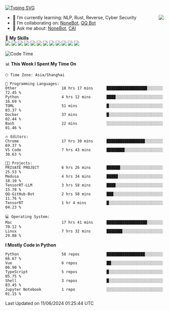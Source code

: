 [![Typing SVG](https://readme-typing-svg.herokuapp.com?size=25&duration=2500&color=8C43EA&vCenter=true&width=200&height=40&lines=Hi+there+%F0%9F%91%8B%F0%9F%8F%BB;I'm+yanyongyu)](https://git.io/typing-svg)

<a href="#">
  <img align="right" src="https://github-readme-stats.vercel.app/api?username=yanyongyu&count_private=true&show_icons=true&bg_color=15,f2f7fd,E0EAFC" />
</a>

- 🌱 I’m currently learning: NLP, Rust, Reverse, Cyber Security
- 👯 I’m collaborating on: [NoneBot](https://github.com/nonebot), [QQ Bot](https://github.com/Mrs4s/go-cqhttp)
- 💬 Ask me about: [NoneBot](https://github.com/nonebot), [CAI](https://github.com/cscs181/CAI)

🌟 **My Skills**  
![](https://img.shields.io/badge/-Python-3e74a2?style=flat-square&logo=Python&logoColor=fff)
![](https://img.shields.io/badge/-TypeScript-3178C6?style=flat-square&logo=TypeScript&logoColor=fff)
![](https://img.shields.io/badge/-Vue-4fc08d?style=flat-square&logo=Vue.js&logoColor=fff)
![](https://img.shields.io/badge/-React-2d98ce?style=flat-square&logo=React&logoColor=fff)
![](https://img.shields.io/badge/-FastAPI-009688?style=flat-square&logo=FastAPI&logoColor=fff)
![](https://img.shields.io/badge/-Linux-000000?style=flat-square&logo=Linux&logoColor=fff)
![](https://img.shields.io/badge/-Docker-2496ED?style=flat-square&logo=Docker&logoColor=fff)
![](https://img.shields.io/badge/-Kubernetes-326CE5?style=flat-square&logo=Kubernetes&logoColor=fff)
![](https://img.shields.io/badge/-GitHub%20Actions-2088FF?style=flat-square&logo=GitHubActions&logoColor=fff)
![](https://img.shields.io/badge/-PostgreSQL-4169E1?style=flat-square&logo=PostgreSQL&logoColor=fff)
![](https://img.shields.io/badge/-Redis-DC382D?style=flat-square&logo=Redis&logoColor=fff)
![](https://img.shields.io/badge/-MongoDB-47A248?style=flat-square&logo=MongoDB&logoColor=fff)

<!--START_SECTION:waka-->
![Code Time](http://img.shields.io/badge/Code%20Time-6%2C173%20hrs%2022%20mins-blue)

📊 **This Week I Spent My Time On** 

```text
🕑︎ Time Zone: Asia/Shanghai

💬 Programming Languages: 
Other                    18 hrs 17 mins      ██████████████████░░░░░░░   72.45 % 
Python                   4 hrs 12 mins       ████░░░░░░░░░░░░░░░░░░░░░   16.69 % 
TOML                     51 mins             █░░░░░░░░░░░░░░░░░░░░░░░░   03.37 % 
Docker                   37 mins             █░░░░░░░░░░░░░░░░░░░░░░░░   02.44 % 
Bash                     22 mins             ░░░░░░░░░░░░░░░░░░░░░░░░░   01.46 % 

🔥 Editors: 
Chrome                   17 hrs 30 mins      █████████████████░░░░░░░░   69.37 % 
VS Code                  7 hrs 43 mins       ████████░░░░░░░░░░░░░░░░░   30.63 % 

🐱‍💻 Projects: 
PRIVATE PROJECT          6 hrs 26 mins       ██████░░░░░░░░░░░░░░░░░░░   25.53 % 
Medusa                   4 hrs 34 mins       █████░░░░░░░░░░░░░░░░░░░░   18.10 % 
TensorRT-LLM             3 hrs 58 mins       ████░░░░░░░░░░░░░░░░░░░░░   15.78 % 
QQ-GitHub-Bot            2 hrs 58 mins       ███░░░░░░░░░░░░░░░░░░░░░░   11.76 % 
TensorRT                 1 hr 4 mins         █░░░░░░░░░░░░░░░░░░░░░░░░   04.23 % 

💻 Operating System: 
Mac                      17 hrs 41 mins      ██████████████████░░░░░░░   70.12 % 
Linux                    7 hrs 32 mins       ███████░░░░░░░░░░░░░░░░░░   29.88 % 
```

**I Mostly Code in Python** 

```text
Python                   58 repos            █████████████████░░░░░░░░   66.67 % 
Vue                      6 repos             ██░░░░░░░░░░░░░░░░░░░░░░░   06.90 % 
TypeScript               5 repos             █░░░░░░░░░░░░░░░░░░░░░░░░   05.75 % 
Shell                    3 repos             █░░░░░░░░░░░░░░░░░░░░░░░░   03.45 % 
Jupyter Notebook         1 repo              ░░░░░░░░░░░░░░░░░░░░░░░░░   01.15 % 
```




 Last Updated on 11/06/2024 01:25:44 UTC
<!--END_SECTION:waka-->
